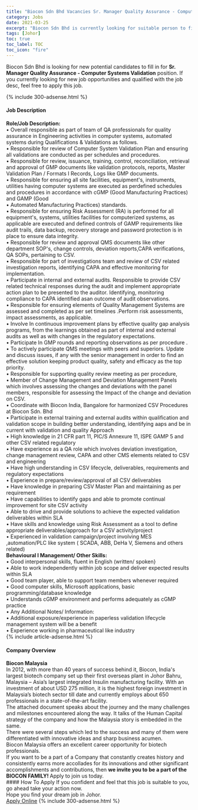 ```yaml
---
title: "Biocon Sdn Bhd Vacancies Sr. Manager Quality Assurance - Computer Systems Validation" 
category: Jobs 
date: 2021-03-25 
excerpt: "Biocon Sdn Bhd is currently looking for suitable person to fill in the Sr. Manager Quality Assurance - Computer Systems Validation which based in Johor" 
tags: [Johor] 
toc: true 
toc_label: TOC 
toc_icon: "fire" 
--- 
```


<p>Biocon Sdn Bhd is looking for new potential candidates to fill in for <b>Sr. Manager Quality Assurance - Computer Systems Validation</b> position. If you currently looking for new job opportunities and qualified with the job desc, feel free to apply this job.
</p>{% include 300-adsense.html %} 
<div><div><h4>Job Description</h4></div><div><div><span><div><div><strong>Role/Job Description:</strong><br>&#8226; Overall responsible as part of team of QA professionals for quality assurance in Engineering activities in computer systems, automated systems during Qualifications &amp; Validations as follows.<br>&#8226; Responsible for review of Computer System Validation Plan and ensuring all validations are conducted as per schedules and procedures.<br>&#8226; Responsible for review, issuance, training, control, reconciliation, retrieval and approval of GMP documents like validation protocols, reports, Master Validation Plan / Formats I Records, Logs like GMP documents.<br>&#8226; Responsible for ensuring all site facilities, equipment's, instruments, utilities having computer systems are executed as perdefined schedules and procedures in accordance with cGMP (Good Manufacturing Practices) and GAMP (Good<br>&#8226; Automated Manufacturing Practices) standards.<br>&#8226; Responsible for ensuring Risk Assessment (RA) is performed for all equipment's, systems, utilities facilities for computerized systems, as applicable are executed and defined controls of GAMP requirements like audit trails, data backup, recovery storage and password protection is in place to ensure data integrity.<br>&#8226; Responsible for review and approval QMS documents like other department SOP's, change controls, deviation reports,CAPA verifications, QA SOPs, pertaining to CSV.<br>&#8226; Responsible for part of investigations team and review of CSV related investigation reports, identifying CAPA and effective monitoring for implementation.<br>&#8226; Participate in internal and external audits. Responsible to provide CSV related technical responses during the audit and implement appropriate action plan to be presented to the auditor. Identifying, monitoring compliance to CAPA identified asan outcome of audit observations.<br>&#8226; Responsible for ensuring elements of Quality Management Systems are assessed and completed as per set timelines .Perform risk assessments, impact assessments, as applicable.<br>&#8226; Involve In continuous improvement plans by effective quality gap analysis programs, from the learnings obtained as part of internal and external audits as well as with changes in the regulatory expectations.<br>&#8226; Participate In GMP rounds and reporting observations as per procedure .<br>&#8226; To actively participate QMS meetings with peers and superiors. Update and discuss issues, if any with the senior management in order to find an effective solution keeping product quality, safety and efficacy as the top priority.<br>&#8226; Responsible for supporting quality review meeting as per procedure,<br>&#8226; Member of Change Management and Deviation Management Panels which involves assessing the changes and deviations with the panel members, responsible for assessing the Impact of the change and deviation on CSV.<br>&#8226; Coordinate with Biocon India, Bangalore for harmonized CSV Procedures at Biocon Sdn. Bhd<br>&#8226; Participate in external training and external audits within qualification and validation scope in building better understanding, identifying aaps and be in current with validation and quality Approach<br>&#8226; High knowledge in 21 CFR part 11, PIC/S Annexure 11, ISPE GAMP 5 and other CSV related regulatory<br>&#8226; Have experience as a QA role which involves deviation investigation, change management review, CAPA and other CMS elements related to CSV and engineering<br>&#8226; Have high understanding in CSV lifecycle, deliverables, requirements and regulatory expectations<br>&#8226; Experience in prepare/review/approval of all CSV deliverables<br>&#8226; Have knowledge in preparing CSV Master Plan and maintaining as per requirement<br>&#8226; Have capabilities to identify gaps and able to promote continual improvement for site CSV activity<br>&#8226; Able to drive and provide solutions to achieve the expected validation deliverables within SLA<br>&#8226; Have skills and knowledge using Risk Assessment as a tool to define appropriate deliverables/approach for a CSV activity/project<br>&#8226; Experienced in validation campaign/project involving MES ,automation/PLC like system ( SCADA, ABB, DeHa V, Siemens and others related)</div><div><strong>Behavioural I Management/ Other Skills:</strong><br>&#8226; Good interpersonal skills, fluent in English (written/ spoken}<br>&#8226; Able to work independently within job scope and deliver expected results within SLA<br>&#8226; Good team player, able to support team members whenever required<br>&#8226; Good computer skills, Microsoft applications, basic programming/database knowledge<br>&#8226; Understands cGMP environment and performs adequately as cGMP practice<br>&#8226; Any Additional Notes/ Information:<br>&#8226; Additional exposure/experience in paperless validation lifecycle management system will be a benefit<br>&#8226; Experience working in pharmaceutical like industry</div></div></span></div></div></div> 
{% include article-adsense.html %} 
<div><div><h4>Company Overview</h4></div><div><div><span><div><div>
<strong>Biocon Malaysia</strong></div>
<div>
	In 2012, with more than 40 years of success behind it, Biocon, India's largest biotech company set up their first overseas plant in Johor Bahru, Malaysia &#8211; Asia&#8217;s largest integrated Insulin manufacturing facility. With an investment of about USD 275 million, it is the highest foreign investment in Malaysia&#8217;s biotech sector till date and currently employs about 650 professionals in a state-of-the-art facility.<br>
	The attached document speaks about the journey and the many challenges and milestones encountered along the way. It talks of the Human Capital strategy of the company and how the Malaysia story is embedded in the same.<br>
	There were several steps which led to the success and many of them were differentiated with innovative ideas and sharp business acumen.</div>
<div>
	Biocon Malaysia offers an excellent career opportunity for biotech professionals.</div>
<div>
	If you want to be a part of a Company that constantly creates history and consistently earns more accollades for its innovations and other significant accomplishments and contributions, then <strong>we invite you to be a part of the BIOCON FAMILY! </strong>Apply to join us today.</div></div></span></div></div></div> 
#### How To Apply 
If you confident and feel that this job is suitable to you, go ahead take your action now. <br/> 
Hope you find your dream job in Johor. <br/> 
<a href="https://www.jobstreet.com.my/en/job/sr-manager-quality-assurance-computer-systems-validation-4516459?jobId=jobstreet-my-job-4516459&" class="btn btn--info" target="_blank" rel="nofollow noopenner">Apply Online</a> 
{% include 300-adsense.html %} 